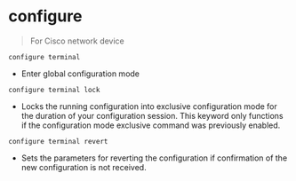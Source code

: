 # configure

> For Cisco network device

`configure terminal`

-  Enter global configuration mode

`configure terminal lock`

- Locks the running configuration into exclusive configuration mode for the duration of your configuration session. This keyword only functions if the configuration mode exclusive command was previously enabled.

`configure terminal revert`
- Sets the parameters for reverting the configuration if confirmation of the new configuration is not received.
